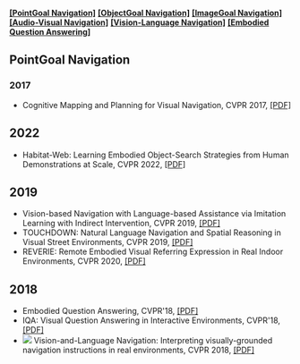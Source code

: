 <strong><a href="#0">[PointGoal Navigation]</a></strong> <strong><a href="#0">[ObjectGoal Navigation]</a></strong> <strong><a href="#0">[ImageGoal Navigation]</a></strong>  
<strong><a href="#0">[Audio-Visual Navigation]</a></strong> <strong><a href="#0">[Vision-Language Navigation]</a></strong> 
<strong><a href="#0">[Embodied Question Answering]</a></strong>

<h2 id="0">PointGoal Navigation</h2>

### 2017
- Cognitive Mapping and Planning for Visual Navigation, CVPR 2017, [[PDF]](https://arxiv.org/pdf/1702.03920.pdf)  





## 2022
-  Habitat-Web: Learning Embodied Object-Search Strategies from Human Demonstrations at Scale, CVPR 2022, [[PDF]](https://arxiv.org/pdf/2204.03514.pdf)  

## 2019
- Vision-based Navigation with Language-based Assistance via Imitation Learning with Indirect Intervention, CVPR 2019, [[PDF]](https://arxiv.org/abs/1812.04155)
- TOUCHDOWN: Natural Language Navigation and Spatial Reasoning in Visual Street Environments, CVPR 2019, [[PDF]](https://arxiv.org/abs/1811.12354)
- REVERIE: Remote Embodied Visual Referring Expression in Real Indoor Environments, CVPR 2020, [[PDF]](https://arxiv.org/abs/1904.10151)


## 2018
- Embodied Question Answering, CVPR'18, [[PDF]](https://arxiv.org/abs/1711.11543)
- IQA: Visual Question Answering in Interactive Environments, CVPR'18, [[PDF]](https://arxiv.org/abs/1712.03316)
- ![](https://img.shields.io/badge/VLN-blue.svg) Vision-and-Language Navigation: Interpreting visually-grounded navigation instructions in real environments, CVPR 2018, [[PDF]](https://arxiv.org/abs/1711.07280)  


